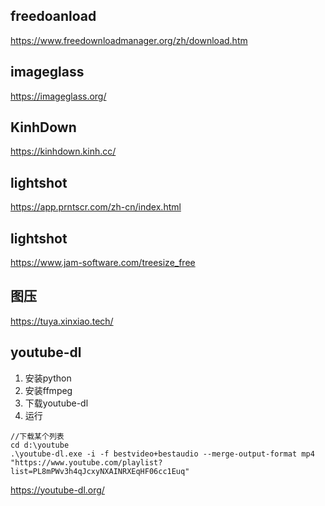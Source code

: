 ## freedoanload 
https://www.freedownloadmanager.org/zh/download.htm

## imageglass
https://imageglass.org/

## KinhDown
https://kinhdown.kinh.cc/

## lightshot
https://app.prntscr.com/zh-cn/index.html 

## lightshot
https://www.jam-software.com/treesize_free

## 图压
https://tuya.xinxiao.tech/

## youtube-dl
1. 安装python
2. 安装ffmpeg
3. 下载youtube-dl
4. 运行
```
//下载某个列表
cd d:\youtube
.\youtube-dl.exe -i -f bestvideo+bestaudio --merge-output-format mp4  "https://www.youtube.com/playlist?list=PL8mPWv3h4qJcxyNXAINRXEqHF06cc1Euq"
```
https://youtube-dl.org/

